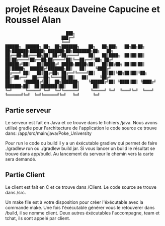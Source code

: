 # projet Réseaux Daveine Capucine et Roussel Alan

 ```                                                                                                                
                            ███╗                                                                                 
                          ███╔═╝                                                                                 
                          ╚══╝                                                                                   
██████╗  ██████╗ ██╗  ██╗███████╗    ██╗   ██╗███╗   ██╗██╗██╗   ██╗███████╗██████╗ ███████╗██╗████████╗██╗   ██╗
██╔══██╗██╔═══██╗██║ ██╔╝██╔════╝    ██║   ██║████╗  ██║██║██║   ██║██╔════╝██╔══██╗██╔════╝██║╚══██╔══╝╚██╗ ██╔╝
██████╔╝██║   ██║█████╔╝ █████╗█████╗██║   ██║██╔██╗ ██║██║██║   ██║█████╗  ██████╔╝███████╗██║   ██║    ╚████╔╝ 
██╔═══╝ ██║   ██║██╔═██╗ ██╔══╝╚════╝██║   ██║██║╚██╗██║██║╚██╗ ██╔╝██╔══╝  ██╔══██╗╚════██║██║   ██║     ╚██╔╝  
██║     ╚██████╔╝██║  ██╗███████╗    ╚██████╔╝██║ ╚████║██║ ╚████╔╝ ███████╗██║  ██║███████║██║   ██║      ██║   
╚═╝      ╚═════╝ ╚═╝  ╚═╝╚══════╝     ╚═════╝ ╚═╝  ╚═══╝╚═╝  ╚═══╝  ╚══════╝╚═╝  ╚═╝╚══════╝╚═╝   ╚═╝      ╚═╝   
```

## Partie serveur

Le serveur est fait en Java et ce trouve dans le fichiers /java.
Nous avons utilisé gradle pour l'architecture de l'application le code source ce trouve dans: /app/src/main/java/Poke_University

Pour run le code ou build il y a un éxécutable gradlew qui permet de faire ./gradlew run ou ./gradlew build jar.
Si vous lancer un build le résultat se trouve dans app/build.
Au lancement du serveur le chemin vers la carte sera demandé.

## Partie Client

Le client est fait en C et ce trouve dans /Client.
Le code source se trouve dans /src.

Un make file est à votre disposition pour créer l'éxécutable avec la commande make.
Une fois l'éxécutable générer vous le retouverer dans /build, il se nomme client.
Deux autres éxécutables l'accompagne, team et tchat, ils sont appelé par client.


